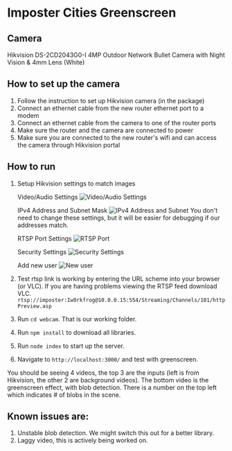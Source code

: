 # Imposter Cities Greenscreen

## Camera
Hikvision DS-2CD2043G0-I 4MP Outdoor Network Bullet Camera with Night Vision & 4mm Lens (White)

## How to set up the camera
1. Follow the instruction to set up Hikvision camera (in the package)
2. Connect an ethernet cable from the new router ethernet port to a modem
3. Connect an ethernet cable from the camera to one of the router ports
4. Make sure the router and the camera are connected to power
5. Make sure you are connected to the new router's wifi and can access the camera through Hikvision portal

## How to run 
1. Setup Hikvision settings to match images

    Video/Audio Settings
    ![Video/Audio Settings](https://imgur.com/lSvmbeR.png)

    IPv4 Address and Subnet Mask
    ![IPv4 Address and Subnet](https://imgur.com/LRDiRmh.png)
    You don't need to change these settings, but it will be easier for debugging if our addresses match.

    RTSP Port Settings
    ![RTSP Port](https://imgur.com/JSjEpEh.png)
    
    Security Settings
    ![Security Settings](https://imgur.com/eVGNSEx.png)
    
    Add new user
    ![New user](https://i.imgur.com/K1oGpYn.jpg)

2. Test rtsp link is working by entering the URL scheme into your browser (or VLC). If you are having problems viewing the RTSP feed download VLC.
`rtsp://imposter:Iw0rkfrog@10.0.0.15:554/Streaming/Channels/101/httpPreview.asp`

3. Run `cd webcam`. That is our working folder. 

4. Run `npm install` to download all libraries.

5. Run `node index` to start up the server.

6. Navigate to `http://localhost:3000/` and test with greenscreen.

You should be seeing 4 videos, the top 3 are the inputs (left is from Hikvision, the other 2 are background videos). The bottom video is the greenscreen effect, with blob detection. There is a number on the top left which indicates # of blobs in the scene. 

## Known issues are:
1) Unstable blob detection. We might switch this out for a better library.
2) Laggy video, this is actively being worked on.








